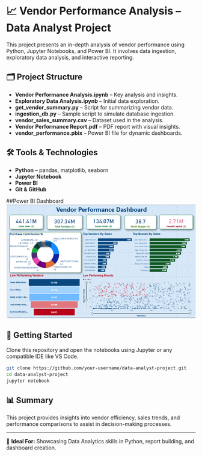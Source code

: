 # 📈 Vendor Performance Analysis – Data Analyst Project

This project presents an in-depth analysis of vendor performance using Python, Jupyter Notebooks, and Power BI. It involves data ingestion, exploratory data analysis, and interactive reporting.

## 🗂 Project Structure

- **Vendor Performance Analysis.ipynb** – Key analysis and insights.
- **Exploratory Data Analysis.ipynb** – Initial data exploration.
- **get_vendor_summary.py** – Script for summarizing vendor data.
- **ingestion_db.py** – Sample script to simulate database ingestion.
- **vendor_sales_summary.csv** – Dataset used in the analysis.
- **Vendor Performance Report.pdf** – PDF report with visual insights.
- **vendor_performance.pbix** – Power BI file for dynamic dashboards.

## 🛠 Tools & Technologies

- **Python** – pandas, matplotlib, seaborn
- **Jupyter Notebook**
- **Power BI**
- **Git & GitHub**

##Power BI Dashboard
![Dashboard Preview](Dashboard.png)


## 🚀 Getting Started

Clone this repository and open the notebooks using Jupyter or any compatible IDE like VS Code.

```bash
git clone https://github.com/your-username/data-analyst-project.git
cd data-analyst-project
jupyter notebook
```

## 📊 Summary

This project provides insights into vendor efficiency, sales trends, and performance comparisons to assist in decision-making processes.

---

🎯 **Ideal For:** Showcasing Data Analytics skills in Python, report building, and dashboard creation.
